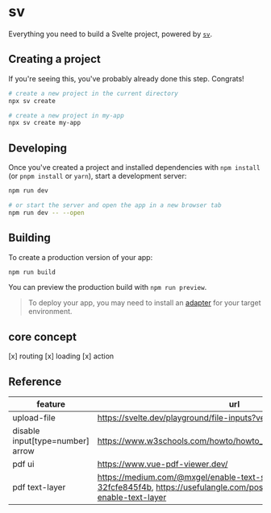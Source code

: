 # sv

Everything you need to build a Svelte project, powered by [`sv`](https://github.com/sveltejs/cli).

## Creating a project

If you're seeing this, you've probably already done this step. Congrats!

```bash
# create a new project in the current directory
npx sv create

# create a new project in my-app
npx sv create my-app
```

## Developing

Once you've created a project and installed dependencies with `npm install` (or `pnpm install` or `yarn`), start a development server:

```bash
npm run dev

# or start the server and open the app in a new browser tab
npm run dev -- --open
```

## Building

To create a production version of your app:

```bash
npm run build
```

You can preview the production build with `npm run preview`.

> To deploy your app, you may need to install an [adapter](https://svelte.dev/docs/kit/adapters) for your target environment.

## core concept
[x] routing
[x] loading
[x] action
## Reference

|feature|url|
|-------|---|
|upload-file|https://svelte.dev/playground/file-inputs?version=5.28.2|
|disable input[type=number] arrow|https://www.w3schools.com/howto/howto_css_hide_arrow_number.asp|
|pdf ui|https://www.vue-pdf-viewer.dev/|
|pdf text-layer|https://medium.com/@mxgel/enable-text-selection-on-pdf-js-32fcfe845f4b, https://usefulangle.com/post/90/javascript-pdfjs-enable-text-layer|